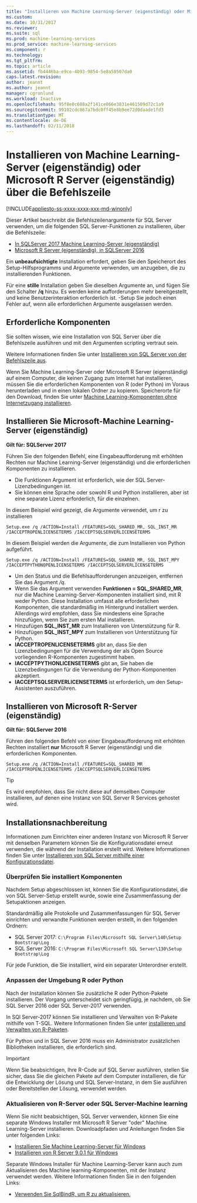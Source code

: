 ```yaml
---
title: "Installieren von Machine Learning-Server (eigenständig) oder Microsoft R Server (eigenständig) über die Befehlszeile | Microsoft Docs"
ms.custom: 
ms.date: 10/31/2017
ms.reviewer: 
ms.suite: sql
ms.prod: machine-learning-services
ms.prod_service: machine-learning-services
ms.component: r
ms.technology: 
ms.tgt_pltfrm: 
ms.topic: article
ms.assetid: fb4446ba-e9ce-4b93-9854-5e8a58507da0
caps.latest.revision: 
author: jeannt
ms.author: jeannt
manager: cgronlund
ms.workload: Inactive
ms.openlocfilehash: 95f8e0c688a2f141ce066e3831e461509d72c1a9
ms.sourcegitcommit: 99102cdc867a7bdc0ff45e8b9ee72d0daade1fd3
ms.translationtype: MT
ms.contentlocale: de-DE
ms.lasthandoff: 02/11/2018
---
```

# <a name="install-machine-learning-server-standalone-or-microsoft-r-server-standalone-from-the-command-line"></a>Installieren von Machine Learning-Server (eigenständig) oder Microsoft R Server (eigenständig) über die Befehlszeile
[!INCLUDE[appliesto-ss-xxxx-xxxx-xxx-md-winonly](../../includes/appliesto-ss-xxxx-xxxx-xxx-md-winonly.md)]

Dieser Artikel beschreibt die Befehlszeilenargumente für SQL Server verwenden, um die folgenden SQL Server-Funktionen zu installieren, über die Befehlszeile:

+ [In SQLServer 2017 Machine Learning-Server (eigenständig)](#bkmk_mls2017) 
+ [Microsoft R Server (eigenständig), in SQLServer 2016](#bkmk_mrs2016)

Ein **unbeaufsichtigte** Installation erfordert, geben Sie den Speicherort des Setup-Hilfsprogramms und Argumente verwenden, um anzugeben, die zu installierenden Funktionen.

Für eine **stille** Installation geben Sie dieselben Argumente an, und fügen Sie den Schalter **/q** hinzu. Es werden keine aufforderungen mehr bereitgestellt, und keine Benutzerinteraktion erforderlich ist. -Setup Sie jedoch einen Fehler auf, wenn alle erforderlichen Argumente ausgelassen werden.

## <a name="prerequisites"></a>Erforderliche Komponenten

Sie sollten wissen, wie eine Installation von SQL Server über die Befehlszeile ausführen und mit den Argumenten scripting vertraut sein.

Weitere Informationen finden Sie unter [Installieren von SQL Server von der Befehlszeile aus](../../database-engine/install-windows/install-sql-server-from-the-command-prompt.md).

Wenn Sie Machine Learning-Server oder Microsoft R Server (eigenständig) auf einem Computer, die keinen Zugang zum Internet hat installieren, müssen Sie die erforderlichen Komponenten von R (oder Python) im Voraus herunterladen und in einen lokalen Ordner zu kopieren. Speicherorte für den Download, finden Sie unter [Machine Learning-Komponenten ohne Internetzugang installieren](installing-ml-components-without-internet-access.md).


## <a name="bkmk_mls2017"></a>Installieren Sie Microsoft-Machine Learning-Server (eigenständig)

**Gilt für: SQLServer 2017**

Führen Sie den folgenden Befehl, eine Eingabeaufforderung mit erhöhten Rechten nur Machine Learning-Server (eigenständig) und die erforderlichen Komponenten zu installieren.

+ Die Funktionen Argument ist erforderlich, wie der SQL Server-Lizenzbedingungen ist.
+ Sie können eine Sprache oder sowohl R und Python installieren, aber ist eine separate Lizenz erforderlich, für die einzelnen.

In diesem Beispiel wird gezeigt, die Argumente verwendet, um r zu installieren

```
Setup.exe /q /ACTION=Install /FEATURES=SQL_SHARED_MR, SQL_INST_MR  /IACCEPTROPENLICENSETERMS /IACCEPTSQLSERVERLICENSETERMS
```

In diesem Beispiel werden die Argumente, die zum Installieren von Python aufgeführt.

```
Setup.exe /q /ACTION=Install /FEATURES=SQL_SHARED_MR, SQL_INST_MPY  /IACCEPTPYTHONOPENLICENSETERMS /IACCEPTSQLSERVERLICENSETERMS
```

+ Um den Status und die Befehlsaufforderungen anzuzeigen, entfernen Sie das Argument _/q_.
+ Wenn Sie das Argument verwenden **Funktionen = SQL_SHARED_MR**, nur die Machine Learning-Server-Komponenten installiert sind, mit R weder Python. Diese Installation umfasst alle erforderlichen Komponenten, die standardmäßig im Hintergrund installiert werden. Allerdings wird empfohlen, dass Sie mindestens eine Sprache hinzufügen, wenn Sie zum ersten Mal installieren.
+ Hinzufügen **SQL_INST_MR** zum Installieren von Unterstützung für R.
+ Hinzufügen **SQL_INST_MPY** zum Installieren von Unterstützung für Python.
+ **IACCEPTROPENLICENSETERMS** gibt an, dass Sie den Lizenzbedingungen für die Verwendung der als Open Source vorliegenden R-Komponenten zugestimmt haben.
+ **IACCEPTPYTHONLICENSETERMS** gibt an, Sie haben die Lizenzbedingungen für die Verwendung der Python-Komponenten akzeptiert.
+ **IACCEPTSQLSERVERLICENSETERMS** ist erforderlich, um den Setup-Assistenten auszuführen.


## <a name="bkmk_mrs2016"></a> Installieren von Microsoft R-Server (eigenständig)

**Gilt für: SQLServer 2016**

Führen den folgenden Befehl von einer Eingabeaufforderung mit erhöhten Rechten installiert **nur** Microsoft R Server (eigenständig) und die erforderlichen Komponenten. 

```
Setup.exe /q /ACTION=Install /FEATURES=SQL_SHARED_MR /IACCEPTROPENLICENSETERMS /IACCEPTSQLSERVERLICENSETERMS
```

> [!TIP]
> Es wird empfohlen, dass Sie nicht diese auf demselben Computer installieren, auf denen eine Instanz von SQL Server R Services gehostet wird.

## <a name="post-installation-tasks"></a>Installationsnachbereitung

Informationen zum Einrichten einer anderen Instanz von Microsoft R Server mit denselben Parametern können Sie die Konfigurationsdatei erneut verwenden, die während der Installation erstellt wird. Weitere Informationen finden Sie unter [Installieren von SQL Server mithilfe einer Konfigurationsdatei](../../database-engine/install-windows/install-sql-server-using-a-configuration-file.md).

### <a name="review-installed-components"></a>Überprüfen Sie installiert Komponenten

Nachdem Setup abgeschlossen ist, können Sie die Konfigurationsdatei, die von SQL Server-Setup erstellt wurde, sowie eine Zusammenfassung der Setupaktionen anzeigen.

Standardmäßig alle Protokolle und Zusammenfassungen für SQL Server einrichten und verwandte Funktionen werden erstellt, in den folgenden Ordnern:

+ SQL Server 2017: `C:\Program Files\Microsoft SQL Server\140\Setup Bootstrap\Log`
+ SQL Server 2016:  `C:\Program Files\Microsoft SQL Server\130\Setup Bootstrap\Log`

Für jede Funktion, die Sie installiert, wird ein separater Unterordner erstellt.

### <a name="customize-the-r-or-python-environment"></a>Anpassen der Umgebung R oder Python

Nach der Installation können Sie zusätzliche R oder Python-Pakete installieren. Der Vorgang unterscheidet sich geringfügig, je nachdem, ob Sie SQL Server 2016 oder SQL Server-2017 verwenden.

In SQl Server-2017 können Sie installieren und Verwalten von R-Pakete mithilfe von T-SQL. Weitere Informationen finden Sie unter [installieren und Verwalten von R-Paketen](../r/install-additional-r-packages-on-sql-server.md).

Für Python und in SQL Server 2016 muss ein Administrator zusätzlichen Bibliotheken installieren, die erforderlich sind.

> [!IMPORTANT]
> Wenn Sie beabsichtigen, Ihre R-Code auf SQL Server ausführen, stellen Sie sicher, dass Sie die gleichen Pakete auf dem Computer installieren, die für die Entwicklung der Lösung und SQL Server-Instanz, in dem Sie ausführen oder Bereitstellen der Lösung, verwendet werden.

### <a name="upgrading-r-server-or-sql-server-machine-learning"></a>Aktualisieren von R-Server oder SQL Server-Machine learning

Wenn Sie nicht beabsichtigen, SQL Server verwenden, können Sie eine separate Windows Installer mit Microsoft R Server "oder" Machine Learning-Server installieren. Downloadpfaden und Anleitungen finden Sie unter folgenden Links:

+ [Installieren Sie Machine Learning-Server für Windows](https://docs.microsoft.com/machine-learning-server/install/machine-learning-server-windows-install)
+ [Installieren von R Server 9.0.1 für Windows](https://docs.microsoft.com/machine-learning-server/install/r-server-install-windows) 

Separate Windows Installer für Machine Learning-Server kann auch zum Aktualisieren des Machine learning-Komponenten, mit der Instanz verwendet werden.  Weitere Informationen finden Sie in den folgenden Links:

+ [Verwenden Sie SqlBindR, um R zu aktualisieren.](../r/use-sqlbindr-exe-to-upgrade-an-instance-of-sql-server.md)
